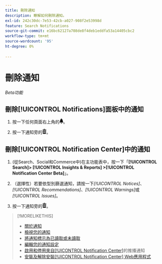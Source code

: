 ```yaml
---
title: 刪除通知
description: 瞭解如何刪除通知。
exl-id: 242c30dc-7e53-42cb-a027-908f2e53998d
feature: Search Notifications
source-git-commit: e16bc62127a708de8f4deb1eddfa53a14405cbc2
workflow-type: tm+mt
source-wordcount: '95'
ht-degree: 0%

---
```


# 刪除通知

*Beta功能*

## 刪除[!UICONTROL Notifications]面板中的通知

1. 按一下任何頁面右上角的![通知](/help/search-social-commerce/assets/notifications-panel.png "通知")。

1. 按一下通知旁的![刪除](/help/search-social-commerce/assets/delete.png "刪除")。

## 刪除[!UICONTROL Notification Center]中的通知

1. (從Search、Social和Commerce中)在主功能表中，按一下「**[!UICONTROL Search]> [!UICONTROL Insights & Reports] >[!UICONTROL Notification Center Beta]**」。

1. （選擇性）若要依型別篩選通知，請按一下&#x200B;*[!UICONTROL Notices]*、*[!UICONTROL Recommendations]*、*[!UICONTROL Warnings]*&#x200B;或&#x200B;*[!UICONTROL Issues]*。

1. 按一下通知旁的![刪除](/help/search-social-commerce/assets/delete.png "刪除")。

>[!MORELIKETHIS]
>
>* [關於通知](/help/search-social-commerce/notifications/notification-about.md)
>* [檢視您的通知](notification-view.md)
>* [將通知標示為已讀取或未讀取](notification-mark-read-unread.md)
>* [編輯您的通知設定](notification-edit.md)
>* [啟用和停用來自[!UICONTROL Notification Center]](notifications-push-enable-disable.md)的推播通知
>* [安裝及解除安裝[!UICONTROL Notification Center] Web應用程式](notification-app-install-uninstall.md)
